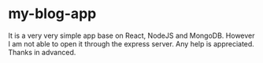 # my-blog-app
It is a very very simple app base on React, NodeJS and MongoDB. However I am not able to open it through the express server. Any help is appreciated. Thanks in advanced.
